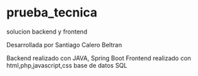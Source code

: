 # prueba_tecnica
solucion backend y frontend


Desarrollada por Santiago Calero Beltran

Backend realizado con JAVA, Spring Boot 
Frontend realizado con html,php,javascript,css
base de datos SQL 
